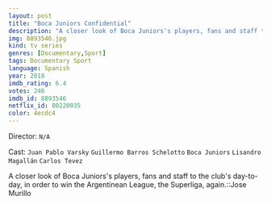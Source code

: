```yaml
---
layout: post
title: "Boca Juniors Confidential"
description: "A closer look of Boca Juniors's players, fans and staff to the club's day-to-day, in order to win the Argentinean League, the Superliga, again.::Jose Murillo.."
img: 8893546.jpg
kind: tv series
genres: [Documentary,Sport]
tags: Documentary Sport 
language: Spanish
year: 2018
imdb_rating: 6.4
votes: 246
imdb_id: 8893546
netflix_id: 80220035
color: 4ecdc4
---
```

Director: `N/A`  

Cast: `Juan Pablo Varsky` `Guillermo Barros Schelotto` `Boca Juniors` `Lisandro Magallán` `Carlos Tevez` 

A closer look of Boca Juniors's players, fans and staff to the club's day-to-day, in order to win the Argentinean League, the Superliga, again.::Jose Murillo